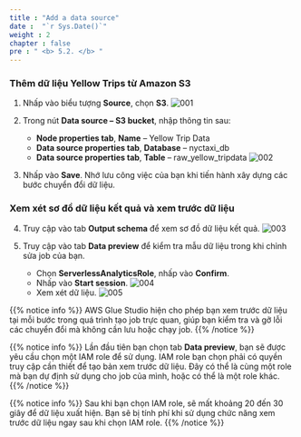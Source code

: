 ```yaml
---
title : "Add a data source"
date :  "`r Sys.Date()`" 
weight : 2
chapter : false
pre : " <b> 5.2. </b> "
---
```



### Thêm dữ liệu Yellow Trips từ Amazon S3

1. Nhấp vào biểu tượng **Source**, chọn **S3**.
![001](../../../images/5.transforming/5.2/001.png)

2. Trong nút **Data source – S3 bucket**, nhập thông tin sau:
   - **Node properties tab**, **Name** – Yellow Trip Data
   - **Data source properties tab**, **Database** – nyctaxi_db
   - **Data source properties tab**, **Table** – raw_yellow_tripdata
   ![002](../../../images/5.transforming/5.2/002.png)
3. Nhấp vào **Save**. Nhớ lưu công việc của bạn khi tiến hành xây dựng các bước chuyển đổi dữ liệu.

### Xem xét sơ đồ dữ liệu kết quả và xem trước dữ liệu

4. Truy cập vào tab **Output schema** để xem sơ đồ dữ liệu kết quả.
![003](../../../images/5.transforming/5.2/003.png)

5. Truy cập vào tab **Data preview** để kiểm tra mẫu dữ liệu trong khi chỉnh sửa job của bạn.
    - Chọn **ServerlessAnalyticsRole**, nhấp vào **Confirm**.
    - Nhấp vào **Start session**.
    ![004](../../../images/5.transforming/5.2/004.png)
    - Xem xét dữ liệu.
    ![005](../../../images/5.transforming/5.2/005.png)

{{% notice info %}}
AWS Glue Studio hiện cho phép bạn xem trước dữ liệu tại mỗi bước trong quá trình tạo job trực quan, giúp bạn kiểm tra và gỡ lỗi các chuyển đổi mà không cần lưu hoặc chạy job.
{{% /notice %}}

{{% notice info %}}
Lần đầu tiên bạn chọn tab **Data preview**, bạn sẽ được yêu cầu chọn một IAM role để sử dụng. IAM role bạn chọn phải có quyền truy cập cần thiết để tạo bản xem trước dữ liệu. Đây có thể là cùng một role mà bạn dự định sử dụng cho job của mình, hoặc có thể là một role khác.
{{% /notice %}}

{{% notice info %}}
Sau khi bạn chọn IAM role, sẽ mất khoảng 20 đến 30 giây để dữ liệu xuất hiện. Bạn sẽ bị tính phí khi sử dụng chức năng xem trước dữ liệu ngay sau khi chọn IAM role.
{{% /notice %}}